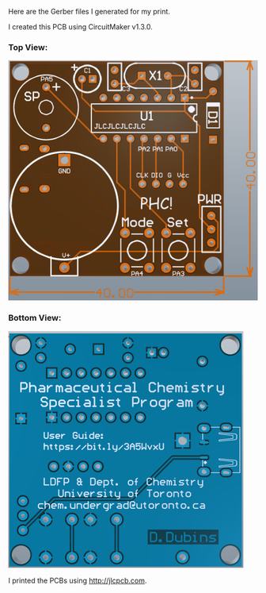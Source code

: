 Here are the Gerber files I generated for my print.

I created this PCB using CircuitMaker v1.3.0. 

### Top View:
<img src="https://github.com/dndubins/ATtiny84/blob/main/LabToy84/pics/PCB_top.png">

### Bottom View:
<img src="https://github.com/dndubins/ATtiny84/blob/main/LabToy84/pics/PCB_bottom.png">

I printed the PCBs using http://jlcpcb.com.
